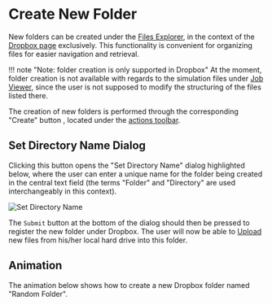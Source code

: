 # Create New Folder

New folders can be created under the [Files Explorer](../ui/explorer.md), in the context of the [Dropbox page](../ui/dropbox-page.md) exclusively. This functionality is convenient for organizing files for easier navigation and retrieval. 

!!! note "Note: folder creation is only supported in Dropbox"
    At the moment, folder creation is not available with regards to the simulation files under [Job Viewer](../../jobs/ui/files-tab.md), since the user is not supposed to modify the structuring of the files listed there.

The creation of new folders is performed through the corresponding "Create" button <i class="zmdi zmdi-plus zmdi-hc-border"></i>, located under the [actions toolbar](../../entities-general/ui/explorer.md#actions-toolbar).

## Set Directory Name Dialog

Clicking this button opens the "Set Directory Name" dialog highlighted below, where the user can enter a unique name for the folder being created in the central text field (the terms "Folder" and "Directory" are used interchangeably in this context). 

![Set Directory Name](/images/data-in-objectstorage/set-directory-name.png "Set Directory Name")

The `Submit` button at the bottom of the dialog should then be pressed to register the new folder under Dropbox. The user will now be able to [Upload](upload.md) new files from his/her local hard drive into this folder.  

## Animation

The animation below shows how to create a new Dropbox folder named "Random Folder".

<img data-gifffer="/images/data-in-objectstorage/create-folder.gif">
